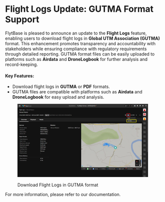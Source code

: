 # Flight Logs Update: GUTMA Format Support

FlytBase is pleased to announce an update to the **Flight Logs** feature, enabling users to download flight logs in **Global UTM Association (GUTMA)** format. This enhancement promotes transparency and accountability with stakeholders while ensuring compliance with regulatory requirements through detailed reporting. GUTMA format files can be easily uploaded to platforms such as **Airdata** and **DroneLogbook** for further analysis and record-keeping.

#### Key Features:

* Download flight logs in **GUTMA** or **PDF** formats.
* GUTMA files are compatible with platforms such as **Airdata** and **DroneLogbook** for easy upload and analysis.

<figure><img src="../.gitbook/assets/GUTMA release.jpg" alt=""><figcaption><p>Download Flight Logs in GUTMA format</p></figcaption></figure>

For more information, please refer to our documentation.

